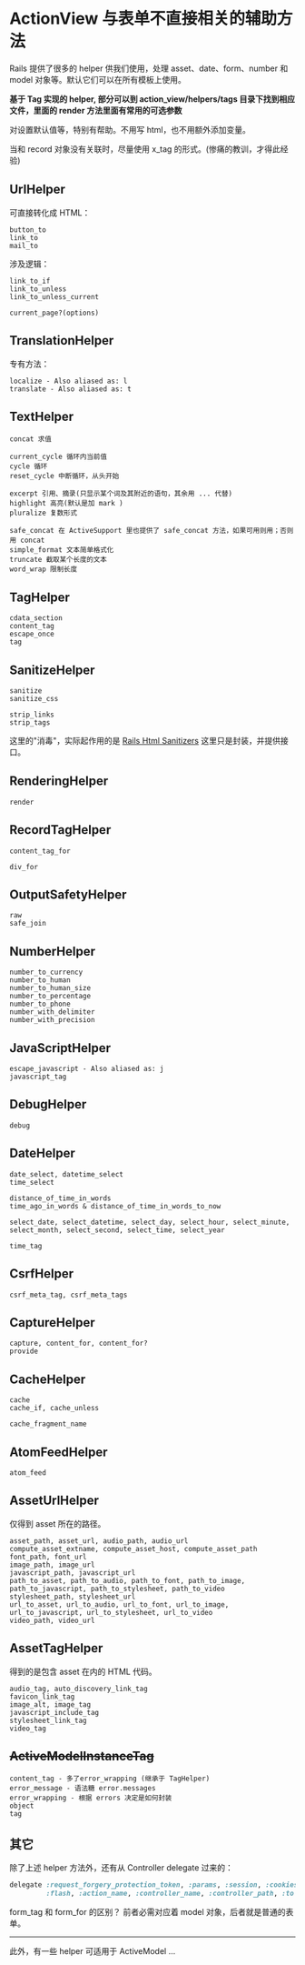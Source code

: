 # ActionView 与表单不直接相关的辅助方法

Rails 提供了很多的 helper 供我们使用，处理 asset、date、form、number 和 model 对象等。默认它们可以在所有模板上使用。

**基于 Tag 实现的 helper, 部分可以到 action_view/helpers/tags 目录下找到相应文件，里面的 render 方法里面有常用的可选参数**

对设置默认值等，特别有帮助。不用写 html，也不用额外添加变量。

当和 record 对象没有关联时，尽量使用 x_tag 的形式。(惨痛的教训，才得此经验)

## UrlHelper

可直接转化成 HTML：

```
button_to
link_to
mail_to
```

涉及逻辑：
```
link_to_if
link_to_unless
link_to_unless_current

current_page?(options)
```

## TranslationHelper

专有方法：

```
localize - Also aliased as: l
translate - Also aliased as: t
```

## TextHelper

```
concat 求值

current_cycle 循环内当前值
cycle 循环
reset_cycle 中断循环，从头开始

excerpt 引用、摘录(只显示某个词及其附近的语句，其余用 ... 代替)
highlight 高亮(默认是加 mark )
pluralize 复数形式

safe_concat 在 ActiveSupport 里也提供了 safe_concat 方法，如果可用则用；否则用 concat
simple_format 文本简单格式化
truncate 截取某个长度的文本
word_wrap 限制长度
```

## TagHelper

```
cdata_section
content_tag
escape_once
tag
```

## SanitizeHelper

```
sanitize
sanitize_css

strip_links
strip_tags
```

这里的"消毒"，实际起作用的是 [Rails Html Sanitizers](https://github.com/rails/rails-html-sanitizer) 这里只是封装，并提供接口。

## RenderingHelper
```
render
```
## RecordTagHelper
```
content_tag_for

div_for
```
## OutputSafetyHelper
```
raw
safe_join
```
## NumberHelper

```
number_to_currency
number_to_human
number_to_human_size
number_to_percentage
number_to_phone
number_with_delimiter
number_with_precision
```

## JavaScriptHelper

```
escape_javascript - Also aliased as: j
javascript_tag
```

## DebugHelper

```
debug
```

## DateHelper
```
date_select, datetime_select
time_select

distance_of_time_in_words
time_ago_in_words & distance_of_time_in_words_to_now

select_date, select_datetime, select_day, select_hour, select_minute, select_month, select_second, select_time, select_year

time_tag
```

## CsrfHelper
```
csrf_meta_tag, csrf_meta_tags
```
## CaptureHelper
```
capture, content_for, content_for?
provide
```

## CacheHelper

```
cache
cache_if, cache_unless

cache_fragment_name
```

## AtomFeedHelper
```
atom_feed
```
## AssetUrlHelper

仅得到 asset 所在的路径。

```
asset_path, asset_url, audio_path, audio_url
compute_asset_extname, compute_asset_host, compute_asset_path
font_path, font_url
image_path, image_url
javascript_path, javascript_url
path_to_asset, path_to_audio, path_to_font, path_to_image, path_to_javascript, path_to_stylesheet, path_to_video
stylesheet_path, stylesheet_url
url_to_asset, url_to_audio, url_to_font, url_to_image, url_to_javascript, url_to_stylesheet, url_to_video
video_path, video_url
```
## AssetTagHelper

得到的是包含 asset 在内的 HTML 代码。

```
audio_tag, auto_discovery_link_tag
favicon_link_tag
image_alt, image_tag
javascript_include_tag
stylesheet_link_tag
video_tag
```
## ~~ActiveModelInstanceTag~~

```
content_tag - 多了error_wrapping (继承于 TagHelper)
error_message - 语法糖 error.messages
error_wrapping - 根据 errors 决定是如何封装
object
tag
```

## 其它

除了上述 helper 方法外，还有从 Controller delegate 过来的：

```ruby
delegate :request_forgery_protection_token, :params, :session, :cookies, :response, :headers,
         :flash, :action_name, :controller_name, :controller_path, :to => :controller
```

form_tag 和 form_for 的区别？
前者必需对应着 model 对象，后者就是普通的表单。

----------

此外，有一些 helper 可适用于 ActiveModel ...
